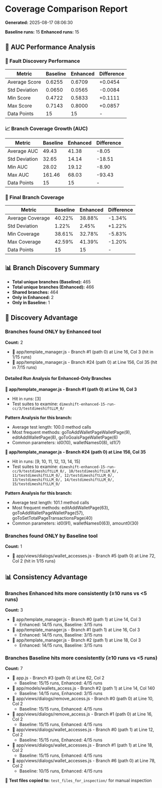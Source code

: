# Coverage Comparison Report

**Generated:** 2025-08-17 08:06:30

**Baseline runs:** 15
**Enhanced runs:** 15

## 🚀 AUC Performance Analysis

### 🎯 Fault Discovery Performance

| Metric | Baseline | Enhanced | Difference |
|--------|----------|----------|------------|
| Average Score | 0.6255 | 0.6709 | +0.0454 |
| Std Deviation | 0.0650 | 0.0565 | -0.0084 |
| Min Score | 0.4722 | 0.5833 | +0.1111 |
| Max Score | 0.7143 | 0.8000 | +0.0857 |
| Data Points | 15 | 15 | - |

### 📈 Branch Coverage Growth (AUC)

| Metric | Baseline | Enhanced | Difference |
|--------|----------|----------|------------|
| Average AUC | 49.43 | 41.38 | -8.05 |
| Std Deviation | 32.65 | 14.14 | -18.51 |
| Min AUC | 28.02 | 19.12 | -8.90 |
| Max AUC | 161.46 | 68.03 | -93.43 |
| Data Points | 15 | 15 | - |

### 🎯 Final Branch Coverage

| Metric | Baseline | Enhanced | Difference |
|--------|----------|----------|------------|
| Average Coverage | 40.22% | 38.88% | -1.34% |
| Std Deviation | 1.22% | 2.45% | +1.22% |
| Min Coverage | 38.61% | 32.78% | -5.83% |
| Max Coverage | 42.59% | 41.39% | -1.20% |
| Data Points | 15 | 15 | - |

## 📊 Branch Discovery Summary

- **Total unique branches (Baseline):** 465
- **Total unique branches (Enhanced):** 466
- **Shared branches:** 464
- **Only in Enhanced:** 2
- **Only in Baseline:** 1

## 🎯 Discovery Advantage

### Branches found ONLY by Enhanced tool
**Count:** 2

- 📂 app/template_manager.js - Branch #1 (path 0) at Line 16, Col 3 (hit in 1/15 runs)
- 📂 app/template_manager.js - Branch #24 (path 0) at Line 156, Col 35 (hit in 7/15 runs)

#### Detailed Run Analysis for Enhanced-Only Branches

**📂 app/template_manager.js - Branch #1 (path 0) at Line 16, Col 3**
- Hit in runs: [3]
- Test suites to examine: `dimeshift-enhanced-15-run-cc/3/testdimeshiftLLM_0/`

**Pattern Analysis for this branch:**
- Average test length: 100.0 method calls
- Most frequent methods: goToAddWalletPageWalletPage(9), editAddWalletPage(8), goToGoalsPageWalletPage(6)
- Common parameters: id0(10), walletNames0(8), id1(7)

**📂 app/template_manager.js - Branch #24 (path 0) at Line 156, Col 35**
- Hit in runs: [9, 10, 11, 12, 13, 14, 15]
- Test suites to examine: `dimeshift-enhanced-15-run-cc/9/testdimeshiftLLM_0/, 10/testdimeshiftLLM_0/, 11/testdimeshiftLLM_0/, 12/testdimeshiftLLM_0/, 13/testdimeshiftLLM_0/, 14/testdimeshiftLLM_0/, 15/testdimeshiftLLM_0/`

**Pattern Analysis for this branch:**
- Average test length: 101.1 method calls
- Most frequent methods: editAddWalletPage(63), goToAddWalletPageWalletPage(57), goToSetTotalPageTransactionsPage(40)
- Common parameters: id0(91), walletNames0(63), amount0(30)


### Branches found ONLY by Baseline tool
**Count:** 1

- 📂 app/views/dialogs/wallet_accesses.js - Branch #5 (path 0) at Line 72, Col 2 (hit in 1/15 runs)

## 📊 Consistency Advantage

### Branches Enhanced hits more consistently (≥10 runs vs <5 runs)
**Count:** 3

- 📂 app/template_manager.js - Branch #0 (path 1) at Line 14, Col 3
  - Enhanced: 14/15 runs, Baseline: 3/15 runs
- 📂 app/template_manager.js - Branch #1 (path 1) at Line 16, Col 3
  - Enhanced: 14/15 runs, Baseline: 3/15 runs
- 📂 app/template_manager.js - Branch #2 (path 1) at Line 18, Col 3
  - Enhanced: 14/15 runs, Baseline: 3/15 runs

### Branches Baseline hits more consistently (≥10 runs vs <5 runs)
**Count:** 7

- 📂 app.js - Branch #3 (path 0) at Line 62, Col 2
  - Baseline: 15/15 runs, Enhanced: 4/15 runs
- 📂 app/models/wallets_access.js - Branch #2 (path 1) at Line 14, Col 140
  - Baseline: 14/15 runs, Enhanced: 3/15 runs
- 📂 app/views/dialogs/remove_access.js - Branch #0 (path 0) at Line 10, Col 2
  - Baseline: 15/15 runs, Enhanced: 4/15 runs
- 📂 app/views/dialogs/remove_access.js - Branch #1 (path 0) at Line 16, Col 2
  - Baseline: 15/15 runs, Enhanced: 4/15 runs
- 📂 app/views/dialogs/wallet_accesses.js - Branch #0 (path 1) at Line 12, Col 2
  - Baseline: 15/15 runs, Enhanced: 4/15 runs
- 📂 app/views/dialogs/wallet_accesses.js - Branch #1 (path 1) at Line 18, Col 2
  - Baseline: 15/15 runs, Enhanced: 4/15 runs
- 📂 app/views/dialogs/wallet_accesses.js - Branch #6 (path 0) at Line 78, Col 2
  - Baseline: 10/15 runs, Enhanced: 4/15 runs

📁 **Test files copied to:** `test_files_for_inspection/` for manual inspection

